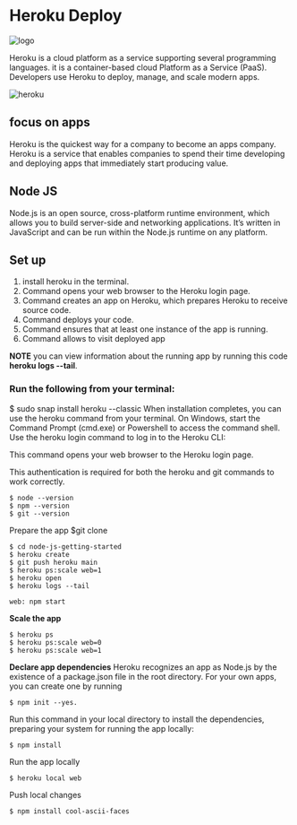 
# Heroku Deploy
![logo](http://photos.prnewswire.com/prnfull/20110712/SF33967LOGO?max=200)

Heroku is a cloud platform as a service supporting several programming languages. it is a container-based cloud Platform as a Service (PaaS). Developers use Heroku to deploy, manage, and scale modern apps.

![heroku](https://lh3.googleusercontent.com/proxy/ETkzOeBqo1zFvRQWO1ZsRvuwpLhwVX2sCO1Y_2FTFTG3aC88dPYsEyc-M3XsnVr8i_aaZ0RkvXFqBoAxwcBbMSxqa0C_T_ih6g6dX7HT2FBX9GNwGk-JdJy9J9Kk7kBZreEacTBhgQXi)

## focus on apps 
Heroku is the quickest way for a company to become an apps company. Heroku is a service that enables companies to spend their time developing and deploying apps that immediately start producing value.

## Node JS
Node.js is an open source, cross-platform runtime environment, which allows you to build server-side and networking applications. It’s written in JavaScript and can be run within the Node.js runtime on any platform.

## Set up
1. install heroku in the terminal.
2. Command opens your web browser to the Heroku login page.
3. Command creates an app on Heroku, which prepares Heroku to receive source code.
4. Command deploys your code.
5. Command ensures that at least one instance of the app is running.
6. Command allows to visit deployed app

**NOTE**
you can view information about the running app by running this code **heroku logs --tail**.


### Run the following from your terminal: 
$ sudo snap install heroku --classic When installation completes, you can use the heroku command from your terminal.
On Windows, start the Command Prompt (cmd.exe) or Powershell to access the command shell. Use the heroku login command to log in to the Heroku CLI:

This command opens your web browser to the Heroku login page. 

This authentication is required for both the heroku and git commands to work correctly.

    $ node --version
    $ npm --version
    $ git --version

Prepare the app $git clone

    $ cd node-js-getting-started
    $ heroku create
    $ git push heroku main
    $ heroku ps:scale web=1
    $ heroku open
    $ heroku logs --tail

    web: npm start

**Scale the app** 

    $ heroku ps
    $ heroku ps:scale web=0
    $ heroku ps:scale web=1

**Declare app dependencies**
Heroku recognizes an app as Node.js by the existence of a package.json file in the root directory. For your own apps, you can create one by running     

    $ npm init --yes.

Run this command in your local directory to install the dependencies, preparing your system for running the app locally: 

    $ npm install

Run the app locally

    $ heroku local web

Push local changes

    $ npm install cool-ascii-faces




